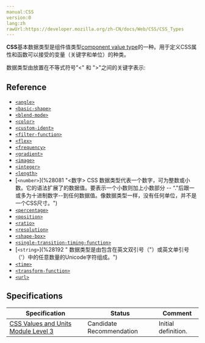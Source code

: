 ```yaml
---
manual:CSS
version:0
lang:zh
rawUrl:https://developer.mozilla.org/zh-CN/docs/Web/CSS/CSS_Types
---
```






**CSS**基本数据类型是组件值类型[component value type](%28342 "")的一种。用于定义CSS属性和函数可以接受的变量（关键字和单位）的种类。



数据类型由放置在不等式符号&quot;&lt;&quot; 和 &quot;&gt;&quot;之间的关键字表示:






## Reference<a name="Reference"></a>

* [`<angle>`](%27800 "CSS 数据类型 <angle> 用于表示角的大小，单位为度（degrees）、 百分度（gradians）、弧度（radians）或圈数（turns）。在 <gradient> 和 transform 的某些方法等场景中有所应用。")
* [`<basic-shape>`](%27815 "此页面仍未被本地化, 期待您的翻译!")
* [`<blend-mode>`](%27816 "<blend-mode>这个词关键是是一组描述混合模式的类型。")
* [`<color>`](%4738 "CSS 数据类型 <color> 表示一种标准RGB色彩空间（sRGB color space）的颜色。一种颜色可以用以下任意的方式来描述：")
* [`<custom-ident>`](%27909 "此页面仍未被本地化, 期待您的翻译!")
* [`<filter-function>`](%27926 "此页面仍未被本地化, 期待您的翻译!")
* [`<flex>`](%27933 "<flex> CSS 数据类型 表示了网格（grid）容器中的一段可变长度。于grid-template-columns、grid-template-rows及相关属性中使用。")
* [`<frequency>`](%27972 "<frequency> CSS数据类型表示频率维度，像一个说话声音的音调。 它由一个位<number> 紧接着是单位组成。像任何CSS维度一样，单位字面和数字之间没有空格。")
* [`<gradient>`](%27975 "The <gradient> CSS data type denotes a CSS <image> made of a progressive transition between two or more colors. A CSS gradient is not a CSS <color> but an image with no intrinsic dimensions; that is, it has no natural or preferred size, nor a preferred ratio. Its concrete size will match the one of the element it applies to.")
* [`<image>`](%28003 "CSS的数据类型描述的是2D图形。在CSS中有两种类型的图像：简单的静态图像，经常被一个在使用的URL引用，动态生成的图像，比如DOM树的部分元素样式渐变或者计算样式产生。")
* [`<integer>`](%28014 "此页面仍未被本地化, 期待您的翻译!")
* [`<length>`](%23746 "是表示距离尺寸的一种css数据格式。它由一个 <number> 后紧随一个长度单位（px，em，px，in，mm，...）组成。和任何 CSS 尺寸一样，数字和单位之间没有空格。<number> 0之后的长度单位是可选的。")
* [`<number>`](%28081 "<数字> CSS 数据类型代表一个数字，可为整数或小数。它的语法扩展了<integer>的数据值。要表示一个小数则加上小数部分 -- “."后跟一或多为十进制数字--到任何<integer>数据值。像<integer>数据类型一样，<number>没有任何单位，并不是一个CSS尺寸。")
* [`<percentage>`](%28123 "CSS 数据类型 <percentage> 表述一个百分比值。许多 CSS 属性 可以取百分比值，经常用以根据父对象来确定大小。Percentages are formed by a <number> immediately followed by the percentage sign %. Just as is the case with all other units in CSS, there isn't a space between the '%' and the number.")
* [`<position>`](%28131 "<position> CSS  数据类型表示用于设置相对于框的位置的2D空间中的坐标。")
* [`<ratio>`](%28142 "此页面仍未被本地化, 期待您的翻译!")
* [`<resolution>`](%28152 "此页面仍未被本地化, 期待您的翻译!")
* [`<shape-box>`](%28343 "此页面仍未被本地化, 期待您的翻译!")
* [`<single-transition-timing-function>`](%28344 "此页面仍未被本地化, 期待您的翻译!")
* [`<string>`](%28192 "<string> 数据类型是由包含在英文双引号（"）或英文单引号（'）中的任意数量的Unicode字符组成。")
* [`<time>`](%28228 "<time> CSS 数据类型 表达了以秒（s）或毫秒（ms）为单位的时间的值。于animation、transition及相关属性中使用。")
* [`<transform-function>`](%28233 "<transform-function> CSS数据类型用于对元素的显示做变换。通常，这种变换可以由矩阵表示，并且可以使用每个点上的矩阵乘法来确定所得到的图像。")
* [`<url>`](%28245 "CSS 数据类型 <url> 指向一个资源。它没有独有的表达形式，只能通过 url() 函数定义。")

## Specifications<a name="Specifications"></a>

Specification | Status | Comment 
 ---  |  ---  |  ---  | 
[CSS Values and Units Module Level 3](%28339 "CSS Values and Units Module Level 3") | Candidate Recommendation | Initial definition. 








